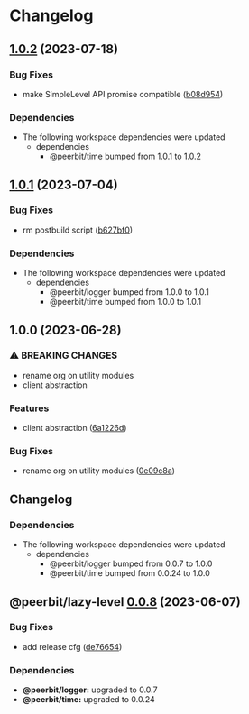 # Changelog

## [1.0.2](https://github.com/dao-xyz/peerbit/compare/lazy-level-v1.0.1...lazy-level-v1.0.2) (2023-07-18)


### Bug Fixes

* make SimpleLevel API promise compatible ([b08d954](https://github.com/dao-xyz/peerbit/commit/b08d954a4c6ef80f45d7e3ab02fe106a63683841))


### Dependencies

* The following workspace dependencies were updated
  * dependencies
    * @peerbit/time bumped from 1.0.1 to 1.0.2

## [1.0.1](https://github.com/dao-xyz/peerbit/compare/lazy-level-v1.0.0...lazy-level-v1.0.1) (2023-07-04)


### Bug Fixes

* rm postbuild script ([b627bf0](https://github.com/dao-xyz/peerbit/commit/b627bf0dcdb99d24ac8c9055586e72ea2d174fcc))


### Dependencies

* The following workspace dependencies were updated
  * dependencies
    * @peerbit/logger bumped from 1.0.0 to 1.0.1
    * @peerbit/time bumped from 1.0.0 to 1.0.1

## 1.0.0 (2023-06-28)


### ⚠ BREAKING CHANGES

* rename org on utility modules
* client abstraction

### Features

* client abstraction ([6a1226d](https://github.com/dao-xyz/peerbit/commit/6a1226d4f8fc6deb167bff86cf7bdd6227c01a6b))


### Bug Fixes

* rename org on utility modules ([0e09c8a](https://github.com/dao-xyz/peerbit/commit/0e09c8a29487205e02e45cc7f1e214450f96cb38))

## Changelog

### Dependencies

* The following workspace dependencies were updated
  * dependencies
    * @peerbit/logger bumped from 0.0.7 to 1.0.0
    * @peerbit/time bumped from 0.0.24 to 1.0.0

## @peerbit/lazy-level [0.0.8](https://github.com/dao-xyz/peerbit/compare/@peerbit/lazy-level@0.0.7...@peerbit/lazy-level@0.0.8) (2023-06-07)


### Bug Fixes

* add release cfg ([de76654](https://github.com/dao-xyz/peerbit/commit/de766548f8106804d319e8b51e9607f2a3f60726))





### Dependencies

* **@peerbit/logger:** upgraded to 0.0.7
* **@peerbit/time:** upgraded to 0.0.24
